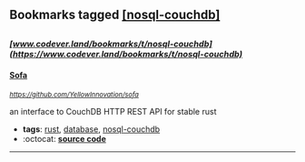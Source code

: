 ## Bookmarks tagged [[nosql-couchdb]](https://www.codever.land/search?q=[nosql-couchdb])

_<sup><sup>[www.codever.land/bookmarks/t/nosql-couchdb](https://www.codever.land/bookmarks/t/nosql-couchdb)</sup></sup>_
---
#### [Sofa](https://github.com/YellowInnovation/sofa)
_<sup>https://github.com/YellowInnovation/sofa</sup>_

an interface to CouchDB HTTP REST API for stable rust
* **tags**: [rust](../tagged/rust.md), [database](../tagged/database.md), [nosql-couchdb](../tagged/nosql-couchdb.md)
* :octocat: **[source code](https://github.com/YellowInnovation/sofa)**
---
